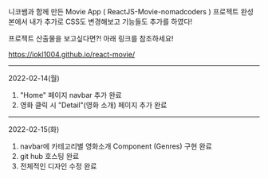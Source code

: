 니코쌤과 함께 만든 Movie App ( ReactJS-Movie-nomadcoders ) 프로젝트 완성본에서 내가 추가로 CSS도 변경해보고 기능들도 추가를 하였다!


프로젝트 산출물을 보고싶다면?! 아래 링크를 참조하세요!


https://iokl1004.github.io/react-movie/
* * *
2022-02-14(월)

1. "Home" 페이지 navbar 추가 완료
2. 영화 클릭 시 "Detail"(영화 소개) 페이지 추가 완료

* * *
2022-02-15(화)

1. navbar에 카테고리별 영화소개 Component (Genres) 구현 완료
2. git hub 호스팅 완료
3. 전체적인 디자인 수정 완료
